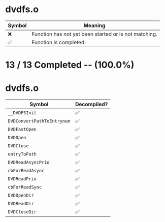 # dvdfs.o
| Symbol | Meaning 
| ------------- | ------------- 
| :x: | Function has not yet been started or is not matching. 
| :white_check_mark: | Function is completed. 


# 13 / 13 Completed -- (100.0%)
# dvdfs.o
| Symbol | Decompiled? |
| ------------- | ------------- |
| `__DVDFSInit` | :white_check_mark: |
| `DVDConvertPathToEntrynum` | :white_check_mark: |
| `DVDFastOpen` | :white_check_mark: |
| `DVDOpen` | :white_check_mark: |
| `DVDClose` | :white_check_mark: |
| `entryToPath` | :white_check_mark: |
| `DVDReadAsyncPrio` | :white_check_mark: |
| `cbForReadAsync` | :white_check_mark: |
| `DVDReadPrio` | :white_check_mark: |
| `cbForReadSync` | :white_check_mark: |
| `DVDOpenDir` | :white_check_mark: |
| `DVDReadDir` | :white_check_mark: |
| `DVDCloseDir` | :white_check_mark: |
